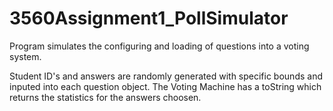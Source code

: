 # 3560Assignment1_PollSimulator
Program simulates the configuring and loading of questions into a voting system.

Student ID's and answers are randomly generated with specific bounds and inputed into each
question object.
The Voting Machine has a toString which returns the statistics for the answers choosen.

